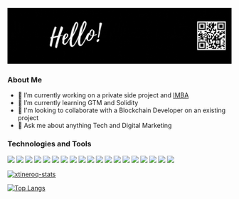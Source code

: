 ![header](https://raw.githubusercontent.com/xtineroq/xtineroq/master/GitHub-header.gif)

### About Me
- 🔭 I’m currently working on a private side project and [IMBA](https://imba.finance/)
- 🌱 I’m currently learning GTM and Solidity
- 👯 I'm looking to collaborate with a Blockchain Developer on an existing project
- 💬 Ask me about anything Tech and Digital Marketing


### Technologies and Tools
![](https://img.shields.io/badge/HTML-informational?style=flat&logo=html5&logoColor=white&color=006666)
![](https://img.shields.io/badge/CSS-informational?style=flat&logo=css3&logoColor=white&color=006666)
![](https://img.shields.io/badge/Sass-informational?style=flat&logo=sass&logoColor=white&color=006666)
![](https://img.shields.io/badge/JavaScript-informational?style=flat&logo=javascript&logoColor=white&color=006666)
![](https://img.shields.io/badge/NodeJS-informational?style=flat&logo=node.js&logoColor=white&color=006666)
![](https://img.shields.io/badge/Express-informational?style=flat&logo=express&logoColor=white&color=006666)
![](https://img.shields.io/badge/Python-informational?style=flat&logo=python&logoColor=white&color=006666)
![](https://img.shields.io/badge/Git-informational?style=flat&logo=git&logoColor=white&color=006666)
![](https://img.shields.io/badge/MySQL-informational?style=flat&logo=mysql&logoColor=white&color=006666)
![](https://img.shields.io/badge/MongoDB-informational?style=flat&logo=mongodb&logoColor=white&color=006666)
![](https://img.shields.io/badge/React-informational?style=flat&logo=react&logoColor=white&color=006666)
![](https://img.shields.io/badge/Redux-informational?style=flat&logo=redux&logoColor=white&color=006666)
![](https://img.shields.io/badge/Expo-informational?style=flat&logo=expo&logoColor=white&color=006666)
![](https://img.shields.io/badge/Docker-informational?style=flat&logo=docker&logoColor=white&color=006666)
![](https://img.shields.io/badge/Firebase-informational?style=flat&logo=firebase&logoColor=white&color=006666)
![](https://img.shields.io/badge/Heroku-informational?style=flat&logo=heroku&logoColor=white&color=006666)
![](https://img.shields.io/badge/Wordpress-informational?style=flat&logo=wordpress&logoColor=white&color=006666)
![](https://img.shields.io/badge/InVision-informational?style=flat&logo=invision&logoColor=white&color=006666)
![](https://img.shields.io/badge/JIRA-informational?style=flat&logo=jira-software&logoColor=white&color=006666)


[![xtineroq-stats](https://github-readme-stats.vercel.app/api?username=xtineroq&count_private=true&show_icons=true&theme=gotham)](https://github.com/xtineroq/github-readme-stats)

[![Top Langs](https://github-readme-stats.vercel.app/api/top-langs/?username=xtineroq&layout=compact&theme=gotham)](https://github.com/xtineroq/github-readme-stats)
